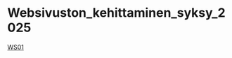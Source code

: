 # Websivuston_kehittaminen_syksy_2025
<a href="https://peresteks.github.io/Websivuston_kehittaminen_syksy_2025/WS01_HTML/index.html">WS01</a>